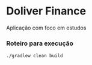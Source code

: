 # Doliver Finance
Aplicação com foco em estudos

### Roteiro para execução
```
./gradlew clean build
```
